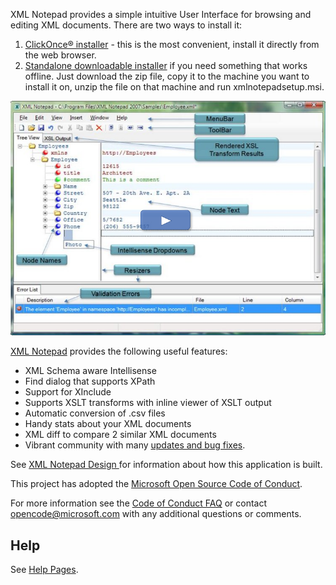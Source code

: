XML Notepad provides a simple intuitive User Interface for browsing and editing XML documents. There are two ways to install it:
1. [ClickOnce® installer](http://www.lovettsoftware.com/downloads/xmlnotepad/readme.htm) - this is the most convenient, install it directly from the web browser.
2. [Standalone downloadable installer](http://www.lovettsoftware.com/downloads/xmlnotepad/xmlnotepadsetup.zip) if you need something that works offline.
Just download the zip file, copy it to the machine you want to install it on, unzip the file on that machine and run xmlnotepadsetup.msi.

[![image](images/help.png)](https://youtu.be/dtuSI4ZDZxg)

[XML Notepad](http://microsoft.github.io/XmlNotepad) provides the following useful features:
- XML Schema aware Intellisense
- Find dialog that supports XPath
- Support for XInclude
- Supports XSLT transforms with inline viewer of XSLT output
- Automatic conversion of .csv files
- Handy stats about your XML documents
- XML diff to compare 2 similar XML documents
- Vibrant community with many [updates and bug fixes](http://www.lovettsoftware.com/downloads/xmlnotepad/Updates.xml).

See [XML Notepad Design ](http://microsoft.github.io/XmlNotepad/design) for information about how this application is built.

This project has adopted the [Microsoft Open Source Code of Conduct](https://opensource.microsoft.com/codeofconduct/).

For more information see the [Code of Conduct FAQ](https://opensource.microsoft.com/codeofconduct/faq/) or contact [opencode@microsoft.com](mailto:opencode@microsoft.com) with any additional questions or comments.

## Help

See [Help Pages](http://microsoft.github.io/XmlNotepad).